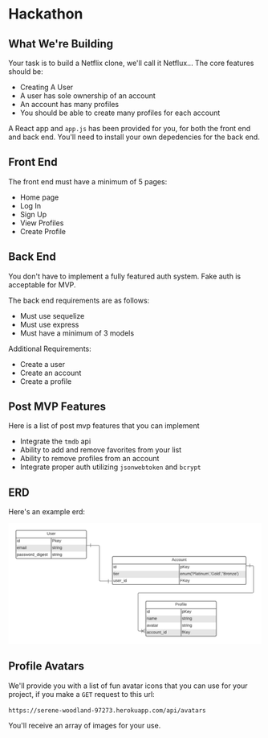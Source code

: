 # Hackathon

## What We're Building

Your task is to build a Netflix clone, we'll call it Netflux... The core features should be:

- Creating A User
- A user has sole ownership of an account
- An account has many profiles
- You should be able to create many profiles for each account

A React app and `app.js` has been provided for you, for both the front end and back end. You'll need to install your own depedencies for the back end.

## Front End

The front end must have a minimum of 5 pages:

- Home page
- Log In
- Sign Up
- View Profiles
- Create Profile

## Back End

You don't have to implement a fully featured auth system. Fake auth is acceptable for MVP.

The back end requirements are as follows:

- Must use sequelize
- Must use express
- Must have a minimum of 3 models

Additional Requirements:

- Create a user
- Create an account
- Create a profile

## Post MVP Features

Here is a list of post mvp features that you can implement

- Integrate the `tmdb` api
- Ability to add and remove favorites from your list
- Ability to remove profiles from an account
- Integrate proper auth utilizing `jsonwebtoken` and `bcrypt`

## ERD

Here's an example erd:

![erd](images/erd.png)

## Profile Avatars

We'll provide you with a list of fun avatar icons that you can use for your project, if you make a `GET` request to this url:

`https://serene-woodland-97273.herokuapp.com/api/avatars`

You'll receive an array of images for your use.
